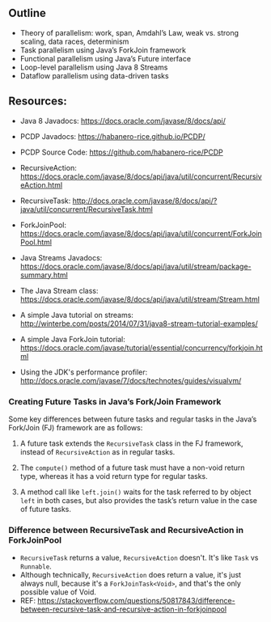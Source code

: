 ## Outline

* Theory of parallelism: work, span, Amdahl’s Law, weak vs. strong scaling, data races, determinism
* Task parallelism using Java’s ForkJoin framework
* Functional parallelism using Java’s Future interface
* Loop-level parallelism using Java 8 Streams
* Dataflow parallelism using data-driven tasks

## Resources:

* Java 8 Javadocs: https://docs.oracle.com/javase/8/docs/api/

* PCDP Javadocs: https://habanero-rice.github.io/PCDP/

* PCDP Source Code: https://github.com/habanero-rice/PCDP

* RecursiveAction: https://docs.oracle.com/javase/8/docs/api/java/util/concurrent/RecursiveAction.html

* RecursiveTask: http://docs.oracle.com/javase/8/docs/api/?java/util/concurrent/RecursiveTask.html

* ForkJoinPool: https://docs.oracle.com/javase/8/docs/api/java/util/concurrent/ForkJoinPool.html

* Java Streams Javadocs: https://docs.oracle.com/javase/8/docs/api/java/util/stream/package-summary.html

* The Java Stream class: https://docs.oracle.com/javase/8/docs/api/java/util/stream/Stream.html

* A simple Java tutorial on streams: http://winterbe.com/posts/2014/07/31/java8-stream-tutorial-examples/

* A simple Java ForkJoin tutorial: https://docs.oracle.com/javase/tutorial/essential/concurrency/forkjoin.html

* Using the JDK's performance profiler: http://docs.oracle.com/javase/7/docs/technotes/guides/visualvm/


###  Creating Future  Tasks  in Java’s  Fork/Join Framework

Some key differences between future tasks and regular tasks in the Java’s Fork/Join (FJ) framework are as follows:

1. A future task extends the `RecursiveTask` class in the FJ framework, instead of `RecursiveAction` as in regular tasks.

2. The `compute()` method of a future task must have a non-void return type, whereas it has a void return type  for  regular tasks.

3. A method call like `left.join()` waits for the task referred to by object `left` in both cases, but also provides the task’s return value  in the case of future tasks.

### Difference between RecursiveTask and RecursiveAction in ForkJoinPool
* `RecursiveTask` returns a value, `RecursiveAction` doesn't. It's like `Task` vs `Runnable`.
* Although technically, `RecursiveAction` does return a value, it's just always null, because it's a `ForkJoinTask<Void>`, and that's the only possible value of Void.
* REF: https://stackoverflow.com/questions/50817843/difference-between-recursive-task-and-recursive-action-in-forkjoinpool
